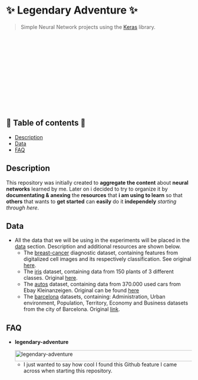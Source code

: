 # :sparkles: Legendary Adventure :sparkles:
> Simple Neural Network projects using the [Keras](https://keras.io/) library. 
<p align="center">
  <img  src="https://media.giphy.com/media/oj2GhTqAIoNIk/giphy.gif" alt="Bilbo Adventure" style="width: 480px; height: 196px; left: 0px; top: 0px; opacity: 0;">
</p>

## :scroll: Table of contents :scroll:
- [Description](#description)
- [Data](#data)  
- [FAQ](#faq)

## Description
 This repository was initially created to **aggregate the content** about **neural networks** learned by me. Later on i decided to try to organize it by **documentating & anexing** the **resources** that **i am using to learn** so that **others** that wants to **get started** can **easily** do it **independely** *starting through here*.

## Data
  - All the data that we will be using in the experiments will be placed in the [data](/data) section. Description and additional resources are shown below.
    - The [breast-cancer](data/breast) diagnostic dataset, containing features from digitalized cell images and its respectively classification. See original [here](https://archive.ics.uci.edu/ml/datasets/Breast+Cancer+Wisconsin+%28Diagnostic%29).
    - The [iris](data/iris) dataset, containing data from 150 plants of 3 different classes. Original [here](https://archive.ics.uci.edu/ml/datasets/Iris).
    - The [autos](data/autos) dataset, containing  data from 370.000 used cars from Ebay Kleinanzeigen. Original can be found [here](https://www.kaggle.com/orgesleka/used-cars-database)
    - The [barcelona](data/barcelona-data-sets) datasets, containing: Administration, Urban environment, Population, Territory, Economy and Business datasets from the city of Barcelona. Original [link](https://www.kaggle.com/xvivancos/barcelona-data-sets).
## FAQ
- **legendary-adventure**

   <img src="https://i.imgur.com/aW6QDKg.png" alt="legendary-adventure" width="500" height="30">
   
   - I just wanted to say how cool I found this Github feature I came across when starting this repository. 
   
